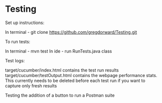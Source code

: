 # Testing

Set up instructions:

In terminal - git clone https://github.com/gregdorward/Testing.git

To run tests:

In terminal - mvn test
In ide - run RunTests.java class

Test logs:

target/cucumber/index.html contains the test run results
target/cucumber/testOutput.html contains the webpage performance stats. This currently needs to be deleted before each test run if you want to capture only fresh results

Testing the addition of a button to run a Postman suite

<div class="postman-run-button"
data-postman-action="collection/import"
data-postman-var-1="e266a775aedbf984abc2"></div>
<script type="text/javascript">
  (function (p,o,s,t,m,a,n) {
    !p[s] && (p[s] = function () { (p[t] || (p[t] = [])).push(arguments); });
    !o.getElementById(s+t) && o.getElementsByTagName("head")[0].appendChild((
      (n = o.createElement("script")),
      (n.id = s+t), (n.async = 1), (n.src = m), n
    ));
  }(window, document, "_pm", "PostmanRunObject", "https://run.pstmn.io/button.js"));
</script>